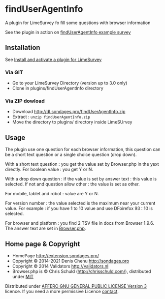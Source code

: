 findUserAgentInfo
==================

A plugin for LimeSurvey fo fill some questions with browser information

See the plugin in action on [findUserAgentInfo example survey](https://demo.sondages.pro/772229)

## Installation

See [Install and activate a plugin for LimeSurvey](http://extensions.sondages.pro/install-and-activate-a-plugin-for-limesurvey.html)

### Via GIT
- Go to your LimeSurvey Directory (version up to 3.0 only)
- Clone in plugins/findUserAgentInfo directory

### Via ZIP dowload
- Download <http://dl.sondages.pro/findUserAgentInfo.zip>
- Extract : `unzip findUserAgentInfo.zip`
- Move the directory to plugins/ directory inside LimeSUrvey

## Usage

The plugin use one question for each browser information, this question can be a short text question or a single choice question (drop down).

With a short text question : you get the value set by Browser.php in the yext directly. For boolean value : you get Y or N.

With a drop down question : if the value is set by answer text : this value is selected. If not and question allow other : the value is set as other.

For mobile, tablet and robot : value are Y or N.

For version number : the value selected is the maximum near your current value. For example : if you have 1 to 10 value and use DFoirefox 93 : 10 is selected.

For browser and platform : you find 2 TSV file in docs from Browser 1.9.6. The answer text are set in [Browser.php](https://gitlab.com/SondagesPro/QuestionSettingsType/findUserAgentInfo/-/blob/master/Browser/Browser.php#L56).

## Home page & Copyright
- HomePage <http://extension.sondages.pro/>
- Copyright © 2014-2021 Denis Chenu <http://sondages.pro>
- Copyright © 2014 Validators <http://validators.nl>
- Browser.php is © Chris Schuld (http://chrisschuld.com/), distributed under [MIT](https://github.com/cbschuld/Browser.php/blob/master/LICENSE.md)

Distributed under [AFFERO GNU GENERAL PUBLIC LICENSE Version 3](http://www.gnu.org/licenses/agpl.txt) licence.
If you need a more permissive Licence [contact](http://extensions.sondages.pro/about/contact.html).
